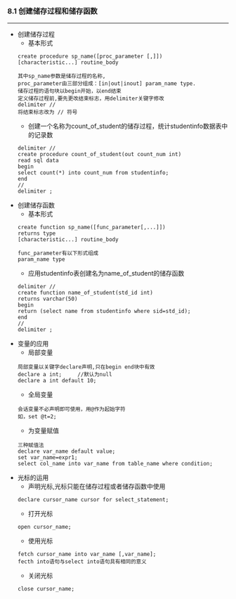 ### 8.1 创建储存过程和储存函数

--------------------------

- 创建储存过程
    - 基本形式
    ```mysql
    create procedure sp_name([proc_parameter [,]])
    [characteristic...] routine_body
    ```
    ```text
    其中sp_name参数是储存过程的名称,
    proc_parameter由三部分组成：[in|out|inout] param_name type.
    储存过程的语句块以begin开始，以end结束
    定义储存过程前,要先更改结束标志，用delimiter关键字修改
    delimiter //
    将结束标志改为 // 符号
    ```
    - 创建一个名称为count_of_student的储存过程，统计studentinfo数据表中的记录数
    ```mysql
    delimiter //
    create procedure count_of_student(out count_num int)
    read sql data
    begin
    select count(*) into count_num from studentinfo;
    end
    //
    delimiter ; 
    ```
- 创建储存函数
    - 基本形式
    ```mysql
    create function sp_name([func_parameter[,...]])
    returns type
    [characteristic...] routine_body
    ```
    ```text
    func_parameter有以下形式组成
    param_name type
    ```
    - 应用studentinfo表创建名为name_of_student的储存函数
    ```mysql
    delimiter //
    create function name_of_student(std_id int)
    returns varchar(50)
    begin
    return (select name from studentinfo where sid=std_id);
    end
    //
    delimiter ;
    ```
- 变量的应用
    - 局部变量
    ```text
    局部变量以关键字declare声明,只在begin end块中有效
    declare a int;     //默认为null
    declare a int default 10;
    ```
    - 全局变量
    ```text
    会话变量不必声明即可使用，用@作为起始字符
    如，set @t=2;
    ```
    - 为变量赋值
    ```text
    三种赋值法
    declare var_name default value;
    set var_name=expr1;
    select col_name into var_name from table_name where condition;
    ```
- 光标的运用
    - 声明光标,光标只能在储存过程或者储存函数中使用
    ```text
    declare cursor_name cursor for select_statement;
    ```
    - 打开光标
    ```text
    open cursor_name;
    ```
    - 使用光标
    ```text
    fetch cursor_name into var_name [,var_name];
    fecth into语句与select into语句具有相同的意义
    ```
    - 关闭光标
    ```text
    close cursor_name;
    ```
